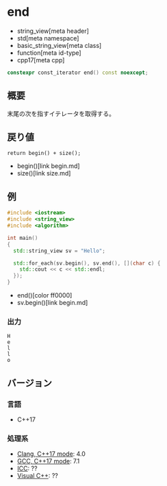 # end
* string_view[meta header]
* std[meta namespace]
* basic_string_view[meta class]
* function[meta id-type]
* cpp17[meta cpp]

```cpp
constexpr const_iterator end() const noexcept;
```

## 概要
末尾の次を指すイテレータを取得する。


## 戻り値
```
return begin() + size();
```
* begin()[link begin.md]
* size()[link size.md]


## 例
```cpp example
#include <iostream>
#include <string_view>
#include <algorithm>

int main()
{
  std::string_view sv = "Hello";

  std::for_each(sv.begin(), sv.end(), [](char c) {
    std::cout << c << std::endl;
  });
}
```
* end()[color ff0000]
* sv.begin()[link begin.md]

### 出力
```
H
e
l
l
o
```


## バージョン
### 言語
- C++17

### 処理系
- [Clang, C++17 mode](/implementation.md#clang): 4.0
- [GCC, C++17 mode](/implementation.md#gcc): 7.1
- [ICC](/implementation.md#icc): ??
- [Visual C++](/implementation.md#visual_cpp): ??
